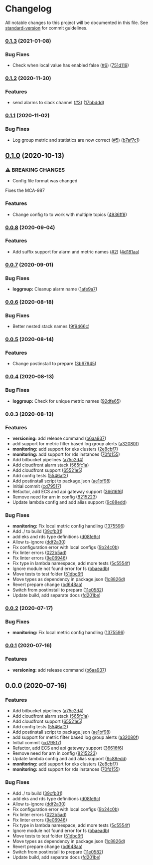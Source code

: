 # Changelog

All notable changes to this project will be documented in this file. See [standard-version](https://github.com/conventional-changelog/standard-version) for commit guidelines.

### [0.1.3](https://github.com/nordcloud/mca-monitoring/compare/v0.1.2...v0.1.3) (2021-01-08)


### Bug Fixes

* Check when local value has enabled false ([#6](https://github.com/nordcloud/mca-monitoring/issues/6)) ([751d119](https://github.com/nordcloud/mca-monitoring/commit/751d1197987b2ba6c82b4823425dc4d019efa866))

### [0.1.2](https://github.com/nordcloud/mca-monitoring/compare/v0.1.1...v0.1.2) (2020-11-30)


### Features

* send alarms to slack channel ([#3](https://github.com/nordcloud/mca-monitoring/issues/3)) ([17bbddd](https://github.com/nordcloud/mca-monitoring/commit/17bbddd358972de5771fcfd6fd19fe4dc00aea3e))

### [0.1.1](https://github.com/nordcloud/mca-monitoring/compare/v0.1.0...v0.1.1) (2020-11-02)


### Bug Fixes

* Log group metric and statistics are now correct ([#5](https://github.com/nordcloud/mca-monitoring/issues/5)) ([b7af7c1](https://github.com/nordcloud/mca-monitoring/commit/b7af7c12bf6b3d2a4a0e321b6c013f94c3bfe995))

## [0.1.0](https://github.com/nordcloud/mca-monitoring/compare/v0.0.8...v0.1.0) (2020-10-13)


### ⚠ BREAKING CHANGES

* Config file format was changed

Fixes the MCA-987

### Features

* Change config to to work with multiple topics ([4936ff8](https://github.com/nordcloud/mca-monitoring/commit/4936ff858af426d854b8484c9e3bea8dd0726ee8))

### [0.0.8](https://github.com/nordcloud/mca-monitoring/compare/v0.0.7...v0.0.8) (2020-09-04)


### Features

* Add suffix support for alarm and metric names ([#2](https://github.com/nordcloud/mca-monitoring/issues/2)) ([4d181aa](https://github.com/nordcloud/mca-monitoring/commit/4d181aa9af6cd9683140144f43af26ecd914ba89))

### [0.0.7](https://github.com/nordcloud/mca-monitoring/compare/v0.0.6...v0.0.7) (2020-09-01)


### Bug Fixes

* **loggroup:** Cleanup alarm name ([1afe9a7](https://github.com/nordcloud/mca-monitoring/commit/1afe9a74726cb60cd10009f3f78f56b25533bfdb))

### [0.0.6](https://github.com/nordcloud/mca-monitoring/compare/v0.0.5...v0.0.6) (2020-08-18)


### Bug Fixes

* Better nested stack names ([9f9466c](https://github.com/nordcloud/mca-monitoring/commit/9f9466c45b95eaafc5821f90f130346e16d660b6))

### [0.0.5](https://github.com/nordcloud/mca-monitoring/compare/v0.0.4...v0.0.5) (2020-08-14)


### Features

* Change postinstall to prepare ([3b67645](https://github.com/nordcloud/mca-monitoring/commit/3b6764517840f6c627f7b48d3a416acaca5fa988))

### [0.0.4](https://github.com/nordcloud/mca-monitoring/compare/v0.0.3...v0.0.4) (2020-08-13)


### Bug Fixes

* **loggroup:** Check for unique metric names ([92dfe65](https://github.com/nordcloud/mca-monitoring/commit/92dfe652f8e860401c313bbf7147d9c3660ae389))

### 0.0.3 (2020-08-13)


### Features

* **versioning:** add release command ([b6aa937](https://github.com/nordcloud/mca-monitoring/commit/b6aa937474f602bcfd58f8344d2d649a20f351a2))
* add support for metric filter based log group alerts ([a32080f](https://github.com/nordcloud/mca-monitoring/commit/a32080f8538ffe65ba3f12b6b9c9ac893bd4d05f))
* **monitoring:** add support for eks clusters ([2e8cbf7](https://github.com/nordcloud/mca-monitoring/commit/2e8cbf712d514e1714997270a67bad363fe0a17c))
* **monitoring:** add support for rds instances ([70fd155](https://github.com/nordcloud/mca-monitoring/commit/70fd155c52f9b186715553b2529fc51c67c89a1d))
* Add bitbucket pipelines ([a75c2d4](https://github.com/nordcloud/mca-monitoring/commit/a75c2d41f005253e865dba1a10ab66687f78df90))
* Add cloudfront alarm stack ([565fc1a](https://github.com/nordcloud/mca-monitoring/commit/565fc1a36cef9d9537b1f8d76bce59e14e25eb80))
* Add cloudfront support ([65521e5](https://github.com/nordcloud/mca-monitoring/commit/65521e522f9d0df7f46293058da5995d830048b6))
* Add config tests ([5546af2](https://github.com/nordcloud/mca-monitoring/commit/5546af2c5ca463179176ec4ed729ba0c481e6bb6))
* Add postinstall script to package.json ([ae1bf98](https://github.com/nordcloud/mca-monitoring/commit/ae1bf9836e545c5132395629472e04e2bc1adfdc))
* Initial commit ([cd79517](https://github.com/nordcloud/mca-monitoring/commit/cd79517a1700909dbfe8eb4358079fb3c9765655))
* Refactor, add ECS and api gateway support ([36616f6](https://github.com/nordcloud/mca-monitoring/commit/36616f67931d8add107607fccb985cd1e529315c))
* Remove need for arn in config ([8215223](https://github.com/nordcloud/mca-monitoring/commit/8215223ab6c961049d9f01c85a450dbc7ee5e966))
* Update lambda config and add alias support ([9c88edd](https://github.com/nordcloud/mca-monitoring/commit/9c88eddea9002d65c22ea55ffdbbb2539de03ea8))


### Bug Fixes

* **monitoring:** Fix local metric config handling ([1375596](https://github.com/nordcloud/mca-monitoring/commit/137559663ad69d3c96e231c29836f246bdfe924b))
* Add ./ to build ([39cfb31](https://github.com/nordcloud/mca-monitoring/commit/39cfb318b795a89c0d541109d50486781b46a818))
* add eks and rds type definitions ([d08fe9c](https://github.com/nordcloud/mca-monitoring/commit/d08fe9cf81734c24e460f830afdf75572ebe9544))
* Allow ts-ignore ([ddf2a30](https://github.com/nordcloud/mca-monitoring/commit/ddf2a302fb72fd173e325bc78e0a1849b3da76f1))
* Fix configuration error with local configs ([9b24c0b](https://github.com/nordcloud/mca-monitoring/commit/9b24c0b481a2250bf8492a5bcb4e4aab5ed778df))
* Fix linter errors ([022b5ad](https://github.com/nordcloud/mca-monitoring/commit/022b5ad085d526f54f5c4650d0a146c46c6174a7))
* Fix linter errors ([9e06946](https://github.com/nordcloud/mca-monitoring/commit/9e06946c480368edf80a21f42b7e806630566b86))
* Fix type in lambda namespace, add more tests ([5c5554f](https://github.com/nordcloud/mca-monitoring/commit/5c5554fc0d6796ef31c9c681f4befa8efe0c7aa1))
* Ignore module not found error for fs ([bbaeadb](https://github.com/nordcloud/mca-monitoring/commit/bbaeadb1aecdf376654e6020437c18c998899134))
* Move tests to test folder ([51dbc6f](https://github.com/nordcloud/mca-monitoring/commit/51dbc6f9526fbb99851f2148c5e6a1caae81f4f0))
* Move types as dependency in package.json ([1c8826d](https://github.com/nordcloud/mca-monitoring/commit/1c8826de6156da6703dd022a8bcb36a7f24535a8))
* Revert prepare change ([bd648aa](https://github.com/nordcloud/mca-monitoring/commit/bd648aa50a6110dea08b0cef67948701088cd054))
* Switch from postinstall to prepare ([11e0582](https://github.com/nordcloud/mca-monitoring/commit/11e05825e5ca59342f153b4be751583f861ad172))
* Update build, add separate docs ([fd201be](https://github.com/nordcloud/mca-monitoring/commit/fd201be121a5afc9c6ae49c7796233506b22e455))

### [0.0.2](https://bitbucket.org/nordcloud/mca-monitoring/compare/v0.0.1...v0.0.2) (2020-07-17)


### Bug Fixes

* **monitoring:** Fix local metric config handling ([1375596](https://bitbucket.org/nordcloud/mca-monitoring/commit/137559663ad69d3c96e231c29836f246bdfe924b))

### [0.0.1](https://bitbucket.org/nordcloud/mca-monitoring/compare/v0.0.0...v0.0.1) (2020-07-16)


### Features

* **versioning:** add release command ([b6aa937](https://bitbucket.org/nordcloud/mca-monitoring/commit/b6aa937474f602bcfd58f8344d2d649a20f351a2))

## 0.0.0 (2020-07-16)


### Features

* Add bitbucket pipelines ([a75c2d4](https://bitbucket.org/nordcloud/mca-monitoring/commit/a75c2d41f005253e865dba1a10ab66687f78df90))
* Add cloudfront alarm stack ([565fc1a](https://bitbucket.org/nordcloud/mca-monitoring/commit/565fc1a36cef9d9537b1f8d76bce59e14e25eb80))
* Add cloudfront support ([65521e5](https://bitbucket.org/nordcloud/mca-monitoring/commit/65521e522f9d0df7f46293058da5995d830048b6))
* Add config tests ([5546af2](https://bitbucket.org/nordcloud/mca-monitoring/commit/5546af2c5ca463179176ec4ed729ba0c481e6bb6))
* Add postinstall script to package.json ([ae1bf98](https://bitbucket.org/nordcloud/mca-monitoring/commit/ae1bf9836e545c5132395629472e04e2bc1adfdc))
* add support for metric filter based log group alerts ([a32080f](https://bitbucket.org/nordcloud/mca-monitoring/commit/a32080f8538ffe65ba3f12b6b9c9ac893bd4d05f))
* Initial commit ([cd79517](https://bitbucket.org/nordcloud/mca-monitoring/commit/cd79517a1700909dbfe8eb4358079fb3c9765655))
* Refactor, add ECS and api gateway support ([36616f6](https://bitbucket.org/nordcloud/mca-monitoring/commit/36616f67931d8add107607fccb985cd1e529315c))
* Remove need for arn in config ([8215223](https://bitbucket.org/nordcloud/mca-monitoring/commit/8215223ab6c961049d9f01c85a450dbc7ee5e966))
* Update lambda config and add alias support ([9c88edd](https://bitbucket.org/nordcloud/mca-monitoring/commit/9c88eddea9002d65c22ea55ffdbbb2539de03ea8))
* **monitoring:** add support for eks clusters ([2e8cbf7](https://bitbucket.org/nordcloud/mca-monitoring/commit/2e8cbf712d514e1714997270a67bad363fe0a17c))
* **monitoring:** add support for rds instances ([70fd155](https://bitbucket.org/nordcloud/mca-monitoring/commit/70fd155c52f9b186715553b2529fc51c67c89a1d))


### Bug Fixes

* Add ./ to build ([39cfb31](https://bitbucket.org/nordcloud/mca-monitoring/commit/39cfb318b795a89c0d541109d50486781b46a818))
* add eks and rds type definitions ([d08fe9c](https://bitbucket.org/nordcloud/mca-monitoring/commit/d08fe9cf81734c24e460f830afdf75572ebe9544))
* Allow ts-ignore ([ddf2a30](https://bitbucket.org/nordcloud/mca-monitoring/commit/ddf2a302fb72fd173e325bc78e0a1849b3da76f1))
* Fix configuration error with local configs ([9b24c0b](https://bitbucket.org/nordcloud/mca-monitoring/commit/9b24c0b481a2250bf8492a5bcb4e4aab5ed778df))
* Fix linter errors ([022b5ad](https://bitbucket.org/nordcloud/mca-monitoring/commit/022b5ad085d526f54f5c4650d0a146c46c6174a7))
* Fix linter errors ([9e06946](https://bitbucket.org/nordcloud/mca-monitoring/commit/9e06946c480368edf80a21f42b7e806630566b86))
* Fix type in lambda namespace, add more tests ([5c5554f](https://bitbucket.org/nordcloud/mca-monitoring/commit/5c5554fc0d6796ef31c9c681f4befa8efe0c7aa1))
* Ignore module not found error for fs ([bbaeadb](https://bitbucket.org/nordcloud/mca-monitoring/commit/bbaeadb1aecdf376654e6020437c18c998899134))
* Move tests to test folder ([51dbc6f](https://bitbucket.org/nordcloud/mca-monitoring/commit/51dbc6f9526fbb99851f2148c5e6a1caae81f4f0))
* Move types as dependency in package.json ([1c8826d](https://bitbucket.org/nordcloud/mca-monitoring/commit/1c8826de6156da6703dd022a8bcb36a7f24535a8))
* Revert prepare change ([bd648aa](https://bitbucket.org/nordcloud/mca-monitoring/commit/bd648aa50a6110dea08b0cef67948701088cd054))
* Switch from postinstall to prepare ([11e0582](https://bitbucket.org/nordcloud/mca-monitoring/commit/11e05825e5ca59342f153b4be751583f861ad172))
* Update build, add separate docs ([fd201be](https://bitbucket.org/nordcloud/mca-monitoring/commit/fd201be121a5afc9c6ae49c7796233506b22e455))
